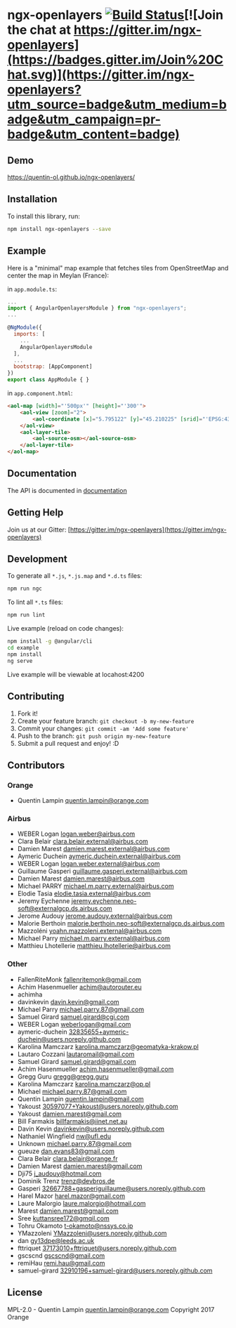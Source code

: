 # ngx-openlayers [![Build Status](https://travis-ci.org/quentin-ol/ngx-openlayers.svg?branch=master)](https://travis-ci.org/quentin-ol/ngx-openlayers)[![Join the chat at https://gitter.im/ngx-openlayers](https://badges.gitter.im/Join%20Chat.svg)](https://gitter.im/ngx-openlayers?utm_source=badge&utm_medium=badge&utm_campaign=pr-badge&utm_content=badge)

## Demo
https://quentin-ol.github.io/ngx-openlayers/

## Installation

To install this library, run:

```bash
npm install ngx-openlayers --save
```

## Example

Here is a "minimal" map example that fetches tiles from OpenStreetMap and center the map in Meylan (France):

in `app.module.ts`:
```js
...
import { AngularOpenlayersModule } from "ngx-openlayers";
...

@NgModule({
  imports: [
    ...
    AngularOpenlayersModule
  ],
  ...
  bootstrap: [AppComponent]
})
export class AppModule { }
```

in `app.component.html`:
```html
<aol-map [width]="'500px'" [height]="'300'">
    <aol-view [zoom]="2">
        <aol-coordinate [x]="5.795122" [y]="45.210225" [srid]="'EPSG:4326'"></aol-coordinate>
    </aol-view>
    <aol-layer-tile>
        <aol-source-osm></aol-source-osm>
    </aol-layer-tile>
</aol-map>
```

## Documentation

The API is documented in [documentation](/documentation/)

## Getting Help

Join us at our Gitter: [https://gitter.im/ngx-openlayers](https://gitter.im/ngx-openlayers)

## Development

To generate all `*.js`, `*.js.map` and `*.d.ts` files:

```bash
npm run ngc
```

To lint all `*.ts` files:

```bash
npm run lint
```

Live example (reload on code changes):

```bash
npm install -g @angular/cli
cd example
npm install
ng serve
```

Live example will be viewable at locahost:4200

## Contributing

1. Fork it!
2. Create your feature branch: `git checkout -b my-new-feature`
3. Commit your changes: `git commit -am 'Add some feature'`
4. Push to the branch: `git push origin my-new-feature`
5. Submit a pull request and enjoy! :D

## Contributors

### Orange
- Quentin Lampin <quentin.lampin@orange.com>

### Airbus
- WEBER Logan <logan.weber@airbus.com>
- Clara Belair <clara.belair.external@airbus.com>
- Damien Marest <damien.marest.external@airbus.com>
- Aymeric Duchein <aymeric.duchein.external@airbus.com>
- WEBER Logan <logan.weber.external@airbus.com>
- Guillaume Gasperi <guillaume.gasperi.external@airbus.com>
- Damien Marest <damien.marest@airbus.com>
- Michael PARRY <michael.m.parry.external@airbus.com>
- Elodie Tasia <elodie.tasia.external@airbus.com>
- Jeremy Eychenne <jeremy.eychenne.neo-soft@externalgcp.ds.airbus.com>
- Jerome Audouy <jerome.audouy.external@airbus.com>
- Malorie Berthoin <malorie.berthoin.neo-soft@externalgcp.ds.airbus.com>
- Mazzoléni <yoahn.mazzoleni.external@airbus.com>
- Michael Parry <michael.m.parry.external@airbus.com>
- Matthieu Lhotellerie  <matthieu.lhotellerie@airbus.com>

### Other

- FallenRiteMonk <fallenritemonk@gmail.com>
- Achim Hasenmueller <achim@autorouter.eu>
- achimha <guigui03>
- davinkevin <davin.kevin@gmail.com>
- Michael Parry <michael.parry.87@gmail.com>
- Samuel Girard <samuel.girard@cgi.com>
- WEBER Logan <weberlogan@gmail.com>
- aymeric-duchein <32835655+aymeric-duchein@users.noreply.github.com>
- Karolina Mamczarz <karolina.mamczarz@geomatyka-krakow.pl>
- Lautaro Cozzani <lautaromail@gmail.com>
- Samuel Girard <samuel.girard@gmail.com>
- Achim Hasenmueller <achim.hasenmueller@gmail.com>
- Gregg Guru <gregg@gregg.guru>
- Karolina Mamczarz <karolina.mamczarz@op.pl>
- Michael <michael.parry.87@gmail.com>
- Quentin Lampin <quentin.lampin@gmail.com>
- Yakoust <30597077+Yakoust@users.noreply.github.com>
- Yakoust <damien.marest@gmail.com>
- Bill Farmakis <billfarmakis@iinet.net.au>
- Davin Kevin <davinkevin@users.noreply.github.com>
- Nathaniel Wingfield <nw@ufl.edu>
- Unknown <michael.parry.87@gmail.com>
- gueuze <dan.evans83@gmail.com>
- Clara Belair <clara.belair@orange.fr>
- Damien Marest <damien.marest@gmail.com>
- Dji75 <j_audouy@hotmail.com>
- Dominik Trenz <trenz@devbros.de>
- Gasperi <32667788+gasperiguillaume@users.noreply.github.com>
- Harel Mazor <harel.mazor@gmail.com>
- Laure Malorgio <laure.malorgio@hotmail.com>
- Marest <damien.marest@gmail.com>
- Sree <kuttansree172@gmqil.com>
- Tohru Okamoto <t-okamoto@nssys.co.jp>
- YMazzoleni <YMazzoleni@users.noreply.github.com>
- dan <gy13dpe@leeds.ac.uk>
- fttriquet <37173010+fttriquet@users.noreply.github.com>
- gscscnd <gscscnd@gmail.com>
- remiHau <remi.hau@gmail.com>
- samuel-girard <32910196+samuel-girard@users.noreply.github.com>

## License

MPL-2.0 - Quentin Lampin <quentin.lampin@orange.com> Copyright 2017 Orange
